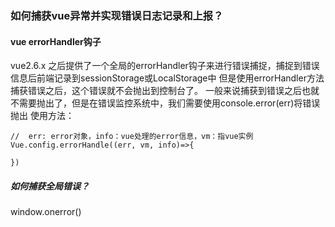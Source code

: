 ### 如何捕获vue异常并实现错误日志记录和上报？

#### vue errorHandler钩子
vue2.6.x 之后提供了一个全局的errorHandler钩子来进行错误捕捉，捕捉到错误信息后前端记录到sessionStorage或LocalStorage中
但是使用errorHandler方法捕获错误之后，这个错误就不会抛出到控制台了。
一般来说捕获到错误之后也就不需要抛出了，但是在错误监控系统中，我们需要使用console.error(err)将错误抛出
使用方法：
```
//  err: error对象，info：vue处理的error信息，vm：指vue实例
Vue.config.errorHandle((err, vm, info)=>{

})
```

##### 如何捕获全局错误？
window.onerror()